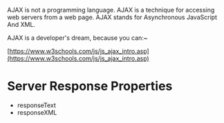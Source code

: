 AJAX is not a programming language. AJAX is a technique for accessing web servers from a web page. AJAX stands for Asynchronous JavaScript And XML.

AJAX is a developer's dream, because you can:~

[https://www.w3schools.com/js/js_ajax_intro.asp](https://www.w3schools.com/js/js_ajax_intro.asp)

# Server Response Properties

- responseText
- responseXML
